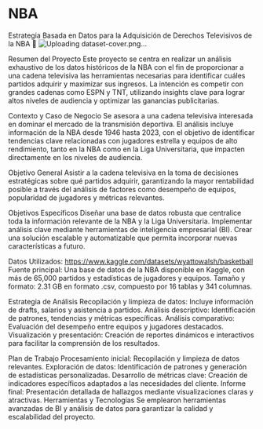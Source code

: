 # NBA


Estrategia Basada en Datos para la Adquisición de Derechos Televisivos de la NBA 🚀
![Uploading dataset-cover.png…]()


Resumen del Proyecto
Este proyecto se centra en realizar un análisis exhaustivo de los datos históricos de la NBA con el fin de proporcionar a una cadena televisiva las herramientas necesarias para identificar cuáles partidos adquirir y maximizar sus ingresos. La intención es competir con grandes cadenas como ESPN y TNT, utilizando insights clave para lograr altos niveles de audiencia y optimizar las ganancias publicitarias.

Contexto y Caso de Negocio
Se asesora a una cadena televisiva interesada en dominar el mercado de la transmisión deportiva. El análisis incluye información de la NBA desde 1946 hasta 2023, con el objetivo de identificar tendencias clave relacionadas con jugadores estrella y equipos de alto rendimiento, tanto en la NBA como en la Liga Universitaria, que impacten directamente en los niveles de audiencia.

Objetivo General
Asistir a la cadena televisiva en la toma de decisiones estratégicas sobre qué partidos adquirir, garantizando la mayor rentabilidad posible a través del análisis de factores como desempeño de equipos, popularidad de jugadores y métricas relevantes.

Objetivos Específicos
Diseñar una base de datos robusta que centralice toda la información relevante de la NBA y la Liga Universitaria.
Implementar análisis clave mediante herramientas de inteligencia empresarial (BI).
Crear una solución escalable y automatizable que permita incorporar nuevas características a futuro.



Datos Utilizados:
https://www.kaggle.com/datasets/wyattowalsh/basketball
Fuente principal: Una base de datos de la NBA disponible en Kaggle, con más de 65,000 partidos y estadísticas de jugadores y equipos.
Tamaño y formato: 2.31 GB en formato .csv, compuesto por 16 tablas y 341 columnas.

Estrategia de Análisis
Recopilación y limpieza de datos: Incluye información de drafts, salarios y asistencia a partidos.
Análisis descriptivo: Identificación de patrones, tendencias y métricas específicas.
Análisis comparativo: Evaluación del desempeño entre equipos y jugadores destacados.
Visualización y presentación: Creación de reportes dinámicos e interactivos para facilitar la comprensión de los resultados.


Plan de Trabajo
Procesamiento inicial: Recopilación y limpieza de datos relevantes.
Exploración de datos: Identificación de patrones y generación de estadísticas personalizadas.
Desarrollo de métricas clave: Creación de indicadores específicos adaptados a las necesidades del cliente.
Informe final: Presentación detallada de hallazgos mediante visualizaciones claras y atractivas.
Herramientas y Tecnologías
Se emplearon herramientas avanzadas de BI y análisis de datos para garantizar la calidad y escalabilidad del proyecto.

